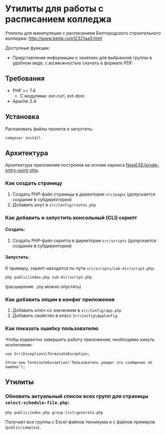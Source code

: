 # Утилиты для работы с расписанием колледжа
Утилиты для манипуляции с расписанием Белгородского строительного колледжа: http://www.belsk.ru/p12321aa3.html

Доступные функции:
* Представление информации о занятиях для выбранной группы в удобном виде, с возможностью скачать в формате PDF.

## Требования
* PHP >= 7.4
    - С модулями: ext-curl, ext-dom
* Apache 2.4

## Установка
Распаковать файлы проекта и запустить:
```
composer install
```
## Архитектура
Архитектура приложения построена на основе каркаса [NewEXE/single-entry-point-php](https://github.com/NewEXE/single-entry-point-php).

### Как создать страницу
1. Создать PHP-файл страницы в директории `src/pages` (допускается создание в субдиректории)
2. Добавить роут в `src/Config/routes.php`

### Как добавить и запустить консольный (CLI) скрипт
#### Создать:
1. Создать PHP-файл скрипта в директории `src/scripts` (допускается создание в субдиректории)
#### Запустить:
К примеру, скрипт находится по пути `src/scripts/sub-dir/script.php`:
```
php public/index.php sub-dir/script.php
```
(расширение `.php` можно опустить)

### Как добавить опции в конфиг приложения
1. Добавить ключ со значением в `src/Config/app.php`
2. Добавить свойство в класс `Src\Config\AppConfig`

### Как показать ошибку пользователю
Чтобы корректно завершить работу приложения, необходимо кинуть исключение:
```
use Src\Exceptions\TerminateException;

throw new TerminateException('Пользователь увидит это сообщение об ошибке');
```

## Утилиты
### Обновить актуальный список всех групп для страницы `select-schedule-file.php`:
```
php public/index.php group-list/generate.php
```
Получает все группы с Excel-файлов техникума и с файлов примеров (`public/samples`).
